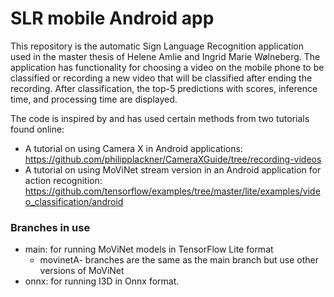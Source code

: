 # SLR mobile Android app
This repository is the automatic Sign Language Recognition application used in the master thesis of Helene Amlie and Ingrid Marie Wølneberg.
The application has functionality for choosing a video on the mobile phone to be classified or recording a new video that will be classified after ending the recording.
After classification, the top-5 predictions with scores, inference time, and processing time are displayed.

The code is inspired by and has used certain methods from two tutorials found online:
* A tutorial on using Camera X in Android applications: https://github.com/philipplackner/CameraXGuide/tree/recording-videos
* A tutorial on using MoViNet stream version in an Android application for action recognition: https://github.com/tensorflow/examples/tree/master/lite/examples/video_classification/android

### Branches in use
* main: for running MoViNet models in TensorFlow Lite format
  * movinetA- branches are the same as the main branch but use other versions of MoViNet
* onnx: for running I3D in Onnx format.
